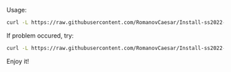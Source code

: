 Usage: 

```bash
curl -L https://raw.githubusercontent.com/RomanovCaesar/Install-ss2022-xray/main/install_ss2022_xray.sh && chmod +x install_ss2022_xray.sh && sudo ./install_ss2022_xray.sh
```

If problem occured, try:

```bash
curl -L https://raw.githubusercontent.com/RomanovCaesar/Install-ss2022-xray/main/uninstall_ss2022_xray.sh && chmod +x uninstall_ss2022_xray.sh && sudo ./uninstall_ss2022_xray.sh
```

Enjoy it! 

